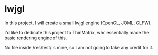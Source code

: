 # lwjgl

In this project, I will create a small lwjgl engine (OpenGL, JOML, GLFW).

I'd like to dedicate this project to ThinMatrix, who essentially made the basic rendering engine of this.

No file inside /res/test/ is mine, so I am not going to take any credit for it.
